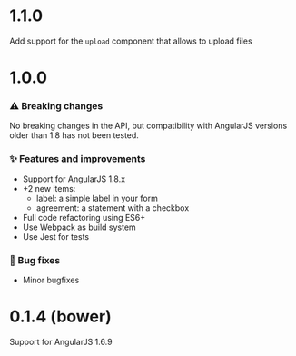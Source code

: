 # 1.1.0

Add support for the `upload` component that allows to upload files

# 1.0.0

### ⚠️ Breaking changes

No breaking changes in the API, but compatibility with AngularJS versions older than 1.8 has not been tested.

### ✨ Features and improvements

- Support for AngularJS 1.8.x
- +2 new items:
  - label: a simple label in your form
  - agreement: a statement with a checkbox
- Full code refactoring using ES6+
- Use Webpack as build system
- Use Jest for tests

### 🐞 Bug fixes

- Minor bugfixes

# 0.1.4 (bower)

Support for AngularJS 1.6.9
